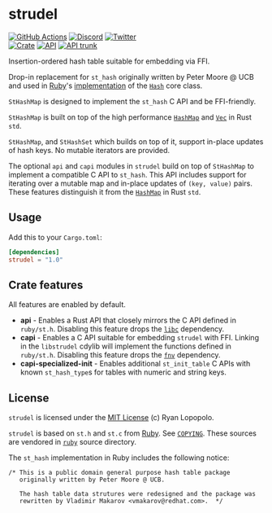# strudel

[![GitHub Actions](https://github.com/artichoke/strudel/workflows/CI/badge.svg)](https://github.com/artichoke/strudel/actions)
[![Discord](https://img.shields.io/discord/607683947496734760)](https://discord.gg/QCe2tp2)
[![Twitter](https://img.shields.io/twitter/follow/artichokeruby?label=Follow&style=social)](https://twitter.com/artichokeruby)
<br>
[![Crate](https://img.shields.io/crates/v/strudel.svg)](https://crates.io/crates/strudel)
[![API](https://docs.rs/strudel/badge.svg)](https://docs.rs/strudel)
[![API trunk](https://img.shields.io/badge/docs-trunk-blue.svg)](https://artichoke.github.io/strudel/strudel/)

Insertion-ordered hash table suitable for embedding via FFI.

Drop-in replacement for `st_hash` originally written by Peter Moore @ UCB and
used in [Ruby]'s [implementation][st.c] of the [`Hash`][hash] core class.

`StHashMap` is designed to implement the `st_hash` C API and be FFI-friendly.

`StHashMap` is built on top of the high performance [`HashMap`] and [`Vec`] in
Rust `std`.

`StHashMap`, and `StHashSet` which builds on top of it, support in-place updates
of hash keys. No mutable iterators are provided.

The optional `api` and `capi` modules in `strudel` build on top of `StHashMap`
to implement a compatible C API to `st_hash`. This API includes support for
iterating over a mutable map and in-place updates of `(key, value)` pairs. These
features distinguish it from the [`HashMap`] in Rust `std`.

## Usage

Add this to your `Cargo.toml`:

```toml
[dependencies]
strudel = "1.0"
```

## Crate features

All features are enabled by default.

- **api** - Enables a Rust API that closely mirrors the C API defined in
  `ruby/st.h`. Disabling this feature drops the [`libc`] dependency.
- **capi** - Enables a C API suitable for embedding `strudel` with FFI. Linking
  in the `libstrudel` cdylib will implement the functions defined in
  `ruby/st.h`. Disabling this feature drops the [`fnv`] dependency.
- **capi-specialized-init** - Enables additional `st_init_table` C APIs with
  known `st_hash_type`s for tables with numeric and string keys.

## License

`strudel` is licensed under the [MIT License](LICENSE) (c) Ryan Lopopolo.

`strudel` is based on `st.h` and `st.c` from [Ruby]. See [`COPYING`](COPYING).
These sources are vendored in [`ruby`](ruby) source directory.

The `st_hash` implementation in Ruby includes the following notice:

```
/* This is a public domain general purpose hash table package
   originally written by Peter Moore @ UCB.

   The hash table data strutures were redesigned and the package was
   rewritten by Vladimir Makarov <vmakarov@redhat.com>.  */
```

[ruby]: https://github.com/ruby/ruby
[st.c]: https://github.com/ruby/ruby/blob/v2_6_3/st.c
[hash]: https://ruby-doc.org/core-2.6.3/Hash.html
[`hashmap`]: https://doc.rust-lang.org/std/collections/struct.HashMap.html
[`vec`]: https://doc.rust-lang.org/std/vec/struct.Vec.html
[`libc`]: https://crates.io/crates/libc
[`fnv`]: https://crates.io/crates/fnv
